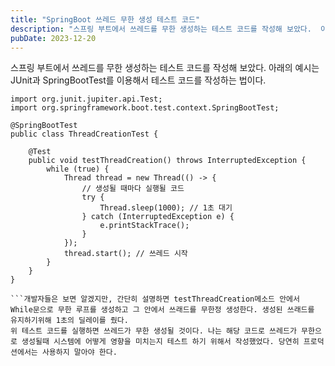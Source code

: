 ```yaml
---
title: "SpringBoot 쓰레드 무한 생성 테스트 코드"
description: "스프링 부트에서 쓰레드를 무한 생성하는 테스트 코드를 작성해 보았다.  아래의 예시는 JUnit과 SpringBootTest를 이용해서 테스트 코드를 작성하는 법이다.  import org.junit.jupiter.api.Test; import org.springframework.boo..."
pubDate: 2023-12-20
---
```


스프링 부트에서 쓰레드를 무한 생성하는 테스트 코드를 작성해 보았다.
아래의 예시는 JUnit과 SpringBootTest를 이용해서 테스트 코드를 작성하는 법이다.
```
import org.junit.jupiter.api.Test;
import org.springframework.boot.test.context.SpringBootTest;

@SpringBootTest
public class ThreadCreationTest {

    @Test
    public void testThreadCreation() throws InterruptedException {
        while (true) {
            Thread thread = new Thread(() -> {
                // 생성될 때마다 실행될 코드
                try {
                    Thread.sleep(1000); // 1초 대기
                } catch (InterruptedException e) {
                    e.printStackTrace();
                }
            });
            thread.start(); // 쓰레드 시작
        }
    }
}

```개발자들은 보면 알겠지만, 간단히 설명하면 testThreadCreation메소드 안에서 While문으로 무한 루프를 생성하고 그 안에서 쓰래드를 무한정 생성한다. 생성된 쓰래드를 유지하기위해 1초의 딜레이를 줬다.
위 테스트 코드를 실행하면 쓰레드가 무한 생성될 것이다. 나는 해당 코드로 쓰레드가 무한으로 생성될때 시스템에 어떻게 영향을 미치는지 테스트 하기 위해서 작성했었다. 당연히 프로덕션에서는 사용하지 말아야 한다.